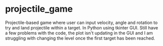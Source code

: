 # projectile_game
Projectile-based game where user can input velocity, angle and rotation to try and land projectile within a target. In Python using tkinter GUI.
Still have a few problems with the code, the plot isn't updating in the GUI and I am struggling with changing the level once the first target has been reached.
